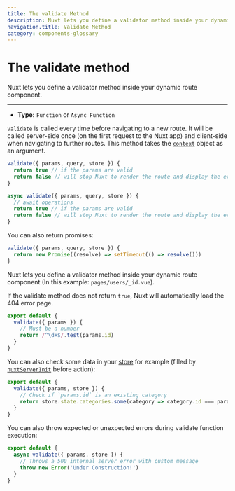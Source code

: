 ```yaml
---
title: The validate Method
description: Nuxt lets you define a validator method inside your dynamic route component.
navigation.title: Validate Method
category: components-glossary
---
```

# The validate method

Nuxt lets you define a validator method inside your dynamic route component.

---

- **Type:** `Function` or `Async Function`

`validate` is called every time before navigating to a new route. It will be called server-side once (on the first request to the Nuxt app) and client-side when navigating to further routes. This method takes the [`context`](/docs/internals-glossary/context) object as an argument.

```js
validate({ params, query, store }) {
  return true // if the params are valid
  return false // will stop Nuxt to render the route and display the error page
}
```

```js
async validate({ params, query, store }) {
  // await operations
  return true // if the params are valid
  return false // will stop Nuxt to render the route and display the error page
}
```

You can also return promises:

```js
validate({ params, query, store }) {
  return new Promise((resolve) => setTimeout(() => resolve()))
}
```

Nuxt lets you define a validator method inside your dynamic route component (In this example: `pages/users/_id.vue`).

If the validate method does not return `true`, Nuxt will automatically load the 404 error page.

```js
export default {
  validate({ params }) {
    // Must be a number
    return /^\d+$/.test(params.id)
  }
}
```

You can also check some data in your [store](/docs/directory-structure/store) for example (filled by [`nuxtServerInit`](/docs/directory-structure/store#the-nuxtserverinit-action) before action):

```js
export default {
  validate({ params, store }) {
    // Check if `params.id` is an existing category
    return store.state.categories.some(category => category.id === params.id)
  }
}
```

You can also throw expected or unexpected errors during validate function execution:

```js
export default {
  async validate({ params, store }) {
    // Throws a 500 internal server error with custom message
    throw new Error('Under Construction!')
  }
}
```
